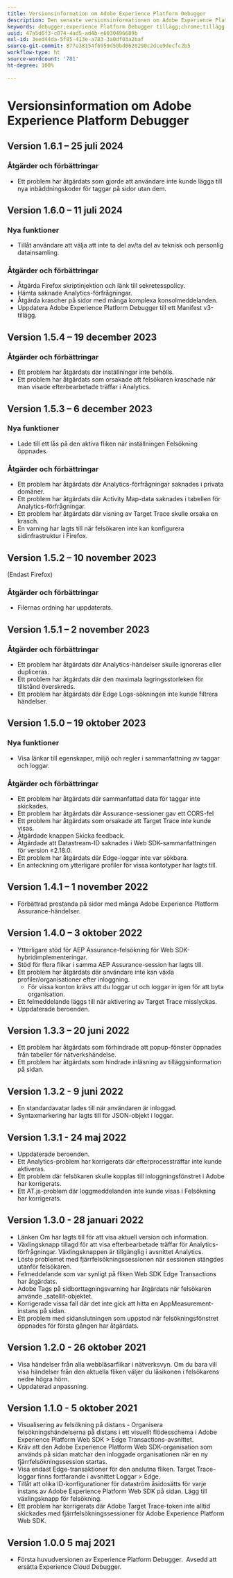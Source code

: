 ```yaml
---
title: Versionsinformation om Adobe Experience Platform Debugger
description: Den senaste versionsinformationen om Adobe Experience Platform Debugger.
keywords: debugger;experience Platform Debugger tillägg;chrome;tillägg;versionsinformation
uuid: 47a5d6f3-c074-4ad5-ad4b-e6030496689b
exl-id: 3eed44da-5f85-413e-a783-3a0df03a2baf
source-git-commit: 877e38154f6959d50bd0620290c2dce9decfc2b5
workflow-type: ht
source-wordcount: '781'
ht-degree: 100%

---
```


# Versionsinformation om Adobe Experience Platform Debugger

## Version 1.6.1 – 25 juli 2024

### Åtgärder och förbättringar

* Ett problem har åtgärdats som gjorde att användare inte kunde lägga till nya inbäddningskoder för taggar på sidor utan dem.

## Version 1.6.0 – 11 juli 2024

### Nya funktioner

* Tillåt användare att välja att inte ta del av/ta del av teknisk och personlig datainsamling.

### Åtgärder och förbättringar

* Åtgärda Firefox skriptinjektion och länk till sekretesspolicy.
* Hämta saknade Analytics-förfrågningar.
* Åtgärda krascher på sidor med många komplexa konsolmeddelanden.
* Uppdatera Adobe Experience Platform Debugger till ett Manifest v3-tillägg.

## Version 1.5.4 – 19 december 2023

### Åtgärder och förbättringar

* Ett problem har åtgärdats där inställningar inte behölls.
* Ett problem har åtgärdats som orsakade att felsökaren kraschade när man visade efterbearbetade träffar i Analytics.

## Version 1.5.3 – 6 december 2023

### Nya funktioner

* Lade till ett lås på den aktiva fliken när inställningen Felsökning öppnades.

### Åtgärder och förbättringar

* Ett problem har åtgärdats där Analytics-förfrågningar saknades i privata domäner.
* Ett problem har åtgärdats där Activity Map-data saknades i tabellen för Analytics-förfrågningar.
* Ett problem har åtgärdats där visning av Target Trace skulle orsaka en krasch.
* En varning har lagts till när felsökaren inte kan konfigurera sidinfrastruktur i Firefox.

## Version 1.5.2 – 10 november 2023

(Endast Firefox)

### Åtgärder och förbättringar

* Filernas ordning har uppdaterats.

## Version 1.5.1 – 2 november 2023

### Åtgärder och förbättringar

* Ett problem har åtgärdats där Analytics-händelser skulle ignoreras eller dupliceras.
* Ett problem har åtgärdats där den maximala lagringsstorleken för tillstånd överskreds.
* Ett problem har åtgärdats där Edge Logs-sökningen inte kunde filtrera händelser.

## Version 1.5.0 – 19 oktober 2023

### Nya funktioner

* Visa länkar till egenskaper, miljö och regler i sammanfattning av taggar och loggar.

### Åtgärder och förbättringar

* Ett problem har åtgärdats där sammanfattad data för taggar inte skickades.
* Ett problem har åtgärdats där Assurance-sessioner gav ett CORS-fel
* Ett problem har åtgärdats som orsakade att Target Trace inte kunde visas.
* Åtgärdade knappen Skicka feedback.
* Åtgärdade att Datastream-ID saknades i Web SDK-sammanfattningen för version ≥2.18.0.
* Ett problem har åtgärdats där Edge-loggar inte var sökbara.
* En anteckning om ytterligare profiler för vissa kontotyper har lagts till.

## Version 1.4.1 – 1 november 2022

* Förbättrad prestanda på sidor med många Adobe Experience Platform Assurance-händelser.

## Version 1.4.0 – 3 oktober 2022

* Ytterligare stöd för AEP Assurance-felsökning för Web SDK-hybridimplementeringar.
* Stöd för flera flikar i samma AEP Assurance-session har lagts till.
* Ett problem har åtgärdats där användare inte kan växla profiler/organisationer efter inloggning.
   * För vissa konton krävs att du loggar ut och loggar in igen för att byta organisation.
* Ett felmeddelande läggs till när aktivering av Target Trace misslyckas.
* Uppdaterade beroenden.

## Version 1.3.3 – 20 juni 2022

* Ett problem har åtgärdats som förhindrade att popup-fönster öppnades från tabeller för nätverkshändelse.
* Ett problem har åtgärdats som hindrade inläsning av tilläggsinformation på sidan.

## Version 1.3.2 - 9 juni 2022

* En standardavatar lades till när användaren är inloggad.
* Syntaxmarkering har lagts till för JSON-objekt i loggar.

## Version 1.3.1 - 24 maj 2022

* Uppdaterade beroenden.
* Ett Analytics-problem har korrigerats där efterprocessträffar inte kunde aktiveras.
* Ett problem där felsökaren skulle kopplas till inloggningsfönstret i Adobe har korrigerats.
* Ett AT.js-problem där loggmeddelanden inte kunde visas i Felsökning har korrigerats.

## Version 1.3.0 - 28 januari 2022

* Länken Om har lagts till för att visa aktuell version och information.
* Växlingsknapp tillagd för att visa efterbearbetade träffar för Analytics-förfrågningar. Växlingsknappen är tillgänglig i avsnittet Analytics.
* Löste problemet med fjärrfelsökningssessionen när sessionen stängdes utanför felsökaren.
* Felmeddelande som var synligt på fliken Web SDK Edge Transactions har åtgärdats.
* Adobe Tags på sidborttagningsvarning har åtgärdats när felsökaren använde _satellit-objektet.
* Korrigerade vissa fall där det inte gick att hitta en AppMeasurement-instans på sidan.
* Ett problem med sidanslutningen som uppstod när felsökningsfönstret öppnades för första gången har åtgärdats.

## Version 1.2.0 - 26 oktober 2021

* Visa händelser från alla webbläsarflikar i nätverksvyn. Om du bara vill visa händelser från den aktuella fliken väljer du låsikonen i felsökarens nedre högra hörn.
* Uppdaterad anpassning.

## Version 1.1.0 - 5 oktober 2021

* Visualisering av felsökning på distans - Organisera felsökningshändelserna på distans i ett visuellt flödesschema i Adobe Experience Platform Web SDK > Edge Transactions-avsnittet.
* Kräv att den Adobe Experience Platform Web SDK-organisation som används på sidan matchar den inloggade organisationen när en ny fjärrfelsökningssession startas.
* Visa endast Edge-transaktioner för den anslutna fliken. Target Trace-loggar finns fortfarande i avsnittet Loggar > Edge.
* Tillåt att olika ID-konfigurationer för dataström åsidosätts för varje instans av Adobe Experience Platform Web SDK på sidan. Lägg till växlingsknapp för felsökning.
* Ett problem har korrigerats där Adobe Target Trace-token inte alltid skickades med fjärrfelsökningssessioner för Adobe Experience Platform Web SDK.

## Version 1.0.0 5 maj 2021

* Första huvudversionen av Experience Platform Debugger.  Avsedd att ersätta Experience Cloud Debugger.

